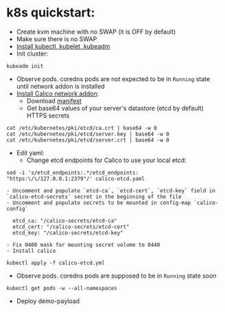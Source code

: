 # k8s quickstart:

- Create kvm machine with no SWAP (it is OFF by default)
- Make sure there is no SWAP
- [Install kubectl, kubelet, kubeadm](https://kubernetes.io/docs/setup/production-environment/tools/kubeadm/install-kubeadm/)
- Init cluster:
```
kubeadm init
```
- Observe pods. coredns pods are not expected to be in `Running` state until network addon is installed
- [Install Calico network addon](https://docs.projectcalico.org/getting-started/kubernetes/self-managed-onprem/onpremises):
  - Download [manifest](https://docs.projectcalico.org/manifests/calico-etcd.yaml)
  - Get base64 values of your server's datastore (etcd by default) HTTPS secrets
```
cat /etc/kubernetes/pki/etcd/ca.crt | base64 -w 0
cat /etc/kubernetes/pki/etcd/server.key | base64 -w 0
cat /etc/kubernetes/pki/etcd/server.crt | base64 -w 0
```
  - Edit yaml:
    - Change etcd endpoints for Calico to use your local etcd:
```
sed -i 's/etcd_endpoints:.*/etcd_endpoints: "https:\/\/127.0.0.1:2379"/' calico-etcd.yaml
```
    - Uncomment and populate `etcd-ca`, `etcd-cert`, `etcd-key` field in `calico-etcd-secrets` secret in the beginning of the file
    - Uncomment and populate secrets to be mounted in config-map `calico-config`
```
  etcd_ca: "/calico-secrets/etcd-ca"
  etcd_cert: "/calico-secrets/etcd-cert"
  etcd_key: "/calico-secrets/etcd-key"
```
    - Fix 0400 mask for mounting secret volume to 0440
    - Install calico
```
kubectl apply -f calico-etcd.yml
```
- Observe pods. coredns pods are supposed to be in `Running` state soon
```
kubectl get pods -w --all-namespaces
```
- Deploy demo-payload

